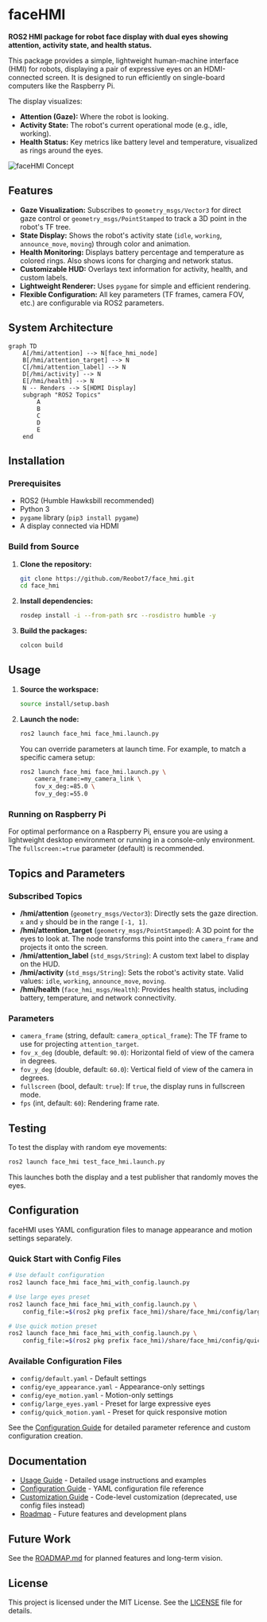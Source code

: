 # faceHMI

**ROS2 HMI package for robot face display with dual eyes showing attention, activity state, and health status.**

This package provides a simple, lightweight human-machine interface (HMI) for robots, displaying a pair of expressive eyes on an HDMI-connected screen. It is designed to run efficiently on single-board computers like the Raspberry Pi.

The display visualizes:
- **Attention (Gaze):** Where the robot is looking.
- **Activity State:** The robot's current operational mode (e.g., idle, working).
- **Health Status:** Key metrics like battery level and temperature, visualized as rings around the eyes.

![faceHMI Concept](docs/concept.png)  <!-- Conceptual image placeholder -->

## Features

- **Gaze Visualization:** Subscribes to `geometry_msgs/Vector3` for direct gaze control or `geometry_msgs/PointStamped` to track a 3D point in the robot's TF tree.
- **State Display:** Shows the robot's activity state (`idle`, `working`, `announce_move`, `moving`) through color and animation.
- **Health Monitoring:** Displays battery percentage and temperature as colored rings. Also shows icons for charging and network status.
- **Customizable HUD:** Overlays text information for activity, health, and custom labels.
- **Lightweight Renderer:** Uses `pygame` for simple and efficient rendering.
- **Flexible Configuration:** All key parameters (TF frames, camera FOV, etc.) are configurable via ROS2 parameters.

## System Architecture

```mermaid
graph TD
    A[/hmi/attention] --> N[face_hmi_node]
    B[/hmi/attention_target] --> N
    C[/hmi/attention_label] --> N
    D[/hmi/activity] --> N
    E[/hmi/health] --> N
    N -- Renders --> S[HDMI Display]
    subgraph "ROS2 Topics"
        A
        B
        C
        D
        E
    end
```

## Installation

### Prerequisites

- ROS2 (Humble Hawksbill recommended)
- Python 3
- `pygame` library (`pip3 install pygame`)
- A display connected via HDMI

### Build from Source

1.  **Clone the repository:**
    ```bash
    git clone https://github.com/Reobot7/face_hmi.git
    cd face_hmi
    ```

2.  **Install dependencies:**
    ```bash
    rosdep install -i --from-path src --rosdistro humble -y
    ```

3.  **Build the packages:**
    ```bash
    colcon build
    ```

## Usage

1.  **Source the workspace:**
    ```bash
    source install/setup.bash
    ```

2.  **Launch the node:**
    ```bash
    ros2 launch face_hmi face_hmi.launch.py
    ```

    You can override parameters at launch time. For example, to match a specific camera setup:
    ```bash
    ros2 launch face_hmi face_hmi.launch.py \
        camera_frame:=my_camera_link \
        fov_x_deg:=85.0 \
        fov_y_deg:=55.0
    ```

### Running on Raspberry Pi

For optimal performance on a Raspberry Pi, ensure you are using a lightweight desktop environment or running in a console-only environment. The `fullscreen:=true` parameter (default) is recommended.

## Topics and Parameters

### Subscribed Topics

-   **/hmi/attention** (`geometry_msgs/Vector3`): Directly sets the gaze direction. `x` and `y` should be in the range `[-1, 1]`.
-   **/hmi/attention_target** (`geometry_msgs/PointStamped`): A 3D point for the eyes to look at. The node transforms this point into the `camera_frame` and projects it onto the screen.
-   **/hmi/attention_label** (`std_msgs/String`): A custom text label to display on the HUD.
-   **/hmi/activity** (`std_msgs/String`): Sets the robot's activity state. Valid values: `idle`, `working`, `announce_move`, `moving`.
-   **/hmi/health** (`face_hmi_msgs/Health`): Provides health status, including battery, temperature, and network connectivity.

### Parameters

-   `camera_frame` (string, default: `camera_optical_frame`): The TF frame to use for projecting `attention_target`.
-   `fov_x_deg` (double, default: `90.0`): Horizontal field of view of the camera in degrees.
-   `fov_y_deg` (double, default: `60.0`): Vertical field of view of the camera in degrees.
-   `fullscreen` (bool, default: `true`): If `true`, the display runs in fullscreen mode.
-   `fps` (int, default: `60`): Rendering frame rate.

## Testing

To test the display with random eye movements:

```bash
ros2 launch face_hmi test_face_hmi.launch.py
```

This launches both the display and a test publisher that randomly moves the eyes.

## Configuration

faceHMI uses YAML configuration files to manage appearance and motion settings separately.

### Quick Start with Config Files

```bash
# Use default configuration
ros2 launch face_hmi face_hmi_with_config.launch.py

# Use large eyes preset
ros2 launch face_hmi face_hmi_with_config.launch.py \
    config_file:=$(ros2 pkg prefix face_hmi)/share/face_hmi/config/large_eyes.yaml

# Use quick motion preset
ros2 launch face_hmi face_hmi_with_config.launch.py \
    config_file:=$(ros2 pkg prefix face_hmi)/share/face_hmi/config/quick_motion.yaml
```

### Available Configuration Files

- `config/default.yaml` - Default settings
- `config/eye_appearance.yaml` - Appearance-only settings
- `config/eye_motion.yaml` - Motion-only settings
- `config/large_eyes.yaml` - Preset for large expressive eyes
- `config/quick_motion.yaml` - Preset for quick responsive motion

See the [Configuration Guide](docs/CONFIGURATION.md) for detailed parameter reference and custom configuration creation.

## Documentation

- [Usage Guide](docs/USAGE.md) - Detailed usage instructions and examples
- [Configuration Guide](docs/CONFIGURATION.md) - YAML configuration file reference
- [Customization Guide](docs/CUSTOMIZATION.md) - Code-level customization (deprecated, use config files instead)
- [Roadmap](docs/ROADMAP.md) - Future features and development plans

## Future Work

See the [ROADMAP.md](docs/ROADMAP.md) for planned features and long-term vision.

## License

This project is licensed under the MIT License. See the [LICENSE](LICENSE) file for details.
